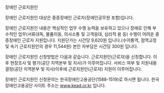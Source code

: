장애인 근로지원인

장애인 근로지원인 대상은 중증장애인 근로자(장애인공무원 포함)입니다. 

장애인 근로지원인 내용은 핵심적인 업무 수행 능력을 보유하고 있으나 장애로 인해 부수적인 업무(서류대독, 물품이동, 의사소통 및 고객응대, 심리적 용 등) 수행이 어려운 중증장애인 근로자 지원입니다. 
지원단가는 시간당 9,620원 입니다.(수어통역, 점역교정 및 속기 근로지원인의 경우 11,544원)
본인 자부담은 시간당 300원 입니다.

장애인 근로지원인 신청방법은 다음과 같습니다.
근로지원인(근로자)을 신청합니다. 이후 현장조사 및 평가(공단 지역본부 및 지사)가 이루어집니다. 서비스 여부 및 지원내용 결정(공단 지역본부 및 지사)이후에 근로지원인(근로자) 지원이 이루어집니다.

장애인 근로지원인 신청문의는 한국장애인고용공단(1588-1519)로 하시면 됩니다.
한국장애인고용공단 사이트 주소는 www.kead.or.kr 입니다.